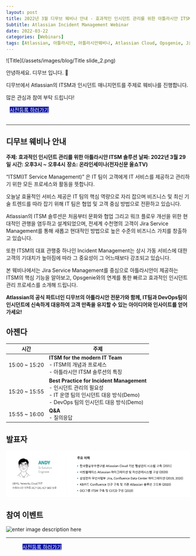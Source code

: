 ```yaml
---
layout: post
title: 2022년 3월 디무브 웨비나 안내 - 효과적인 인시던트 관리를 위한 아틀라시안 ITSM 솔루션
Subtitle: Atlassian Incident Management Webinar
date: 2022-03-22
categories: [Webinars]
tags: [Atlassian, 아틀라시안, 아틀라시안웨비나, Atlassian Cloud, Opsgenie, Jiraservicemanagement, Jira, 옵스지니, 인시던트관리, ITSM, ITservicemanagement, Incidentmanagement, ITIL, DevOps, AllshowTV, 전자신문]
---
```



![Title](/assets/images/blog/Title slide_2.png)

안녕하세요. 디무브 입니다. 🎈 

디무브에서 Atlassian의 ITSM과 인시던트 매니지먼트를 주제로 웨비나를 진행합니다. 

많은 관심과 참여 부탁 드립니다! 

<div class="btn_main_more mt40 mb_t_c" style="margin-left: 10px;">
      <a href="https://www.allshowtv.com/detail.html?idx=969" style="background-color: #0711A1; color:white;">사전등록 하러가기</a>
		    </div>

<br>       

---

## 디무브 웨비나 안내


**주제: 효과적인 인시던트 관리를 위한 아틀라시안 ITSM 솔루션**
**날짜: 2022년 3월 29일**
**시간: 오후3시 ~ 오후4시** 
**장소: 온라인세미나(전자신문 올쇼TV)**



“ITSM(IT Service Management)” 은 IT 팀이 고객에게 IT 서비스를 제공하고 관리하기 위한 모든 프로세스와 활동을 뜻합니다.  
  
오늘날 효율적인 서비스 제공은 IT 팀의 핵심 역량으로 자리 잡으며 비즈니스 및 최신 기술 트렌드를 따라 잡기 위해 IT 팀은 협업 및 고객 중심 방법으로 전환하고 있습니다.  
  
Atlassian의 ITSM 솔루션은 처음부터 문화와 협업 그리고 워크 플로우 개선을 위한 현대적인 관행을 염두하고 설계되었으며, 전세계 수천명의 고객이 Jira Service Management를 통해 새롭고 현대적인 방법으로 높은 수준의 비즈니스 가치를 창출하고 있습니다.  
  
또한 ITSM의 대표 관행중 하나인 Incident Management는 상시 가동 서비스에 대한 고객의 기대치가 높아짐에 따라 그 중요성이 그 어느때보다 강조되고 있습니다.  
  
본 웨비나에서는 Jira Service Management를 중심으로 아틀라시안이 제공하는 ITSM의 핵심 기능을 알아보고, Opsgenie와의 연계를 통한 빠르고 효과적인 인시던트 관리 프로세스를 소개해 드립니다.  
  
**Atlassian의 공식 파트너인 디무브의 아틀라시안 전문가와 함께, IT팀과 DevOps팀이 인시던트에 신속하게 대응하여 고객 만족을 유지할 수 있는 아이디어와 인사이트를 얻어가세요!**


## 아젠다

| 시간 | 주제 |
|---|---|
| 15:00 ~ 15:20 | **ITSM for the modern IT Team** <br/> - ITSM의 개념과 프로세스 <br/> - 아틀라시안 ITSM 솔루션의 특징 |
| 15:20 ~ 15:55 | **Best Practice for Incident Management** <br/> - 인시던트 관리의 필요성 <br/> - IT 운영 팀의 인시던트 대응 방식(Demo) <br/> - DevOps 팀의 인시던트 대응 방식(Demo) |
| 15:55 ~ 16:00 | **Q&A** <br/> - 질의응답 |


 
## 발표자  
![Speaker](/assets/images/blog/Speaker.png)

## 참여 이벤트
![enter image description here](https://img.etnews.com/allshowtv/tmp_upload/2022/03/11/main_11131347291182.png)

---

<div class="btn_main_more mt40 mb_t_c" style="margin-left: 45px;">
      <a href="https://www.allshowtv.com/detail.html?idx=969" style="background-color: #0711A1; color:white;">사전등록 하러가기</a>
		    </div>

<br> 
